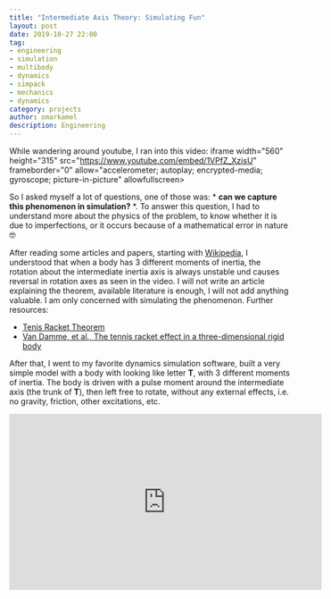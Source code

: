 ```yaml
---
title: "Intermediate Axis Theory: Simulating Fun"
layout: post
date: 2019-10-27 22:00
tag:
- engineering
- simulation
- multibody
- dynamics
- simpack
- mechanics
- dynamics
category: projects
author: omarkamel
description: Engineering
---
```


While wandering around youtube, I ran into this video: 
iframe width="560" height="315" src="https://www.youtube.com/embed/1VPfZ_XzisU" frameborder="0" allow="accelerometer; autoplay; encrypted-media; gyroscope; picture-in-picture" allowfullscreen></iframe>

So I asked myself a lot of questions, one of those was: * **can we capture this phenomenon in simulation?** *. To answer this question, I had to understand more about the physics of the problem, to know whether it is due to imperfections, or it occurs because of a mathematical error in nature :nerd_face:

After reading some articles and papers, starting with [Wikipedia](https://en.wikipedia.org/wiki/Tennis_racket_theorem), I understood that when a body has 3 different moments of inertia, the rotation about the intermediate inertia axis is always unstable und causes reversal in rotation axes as seen in the video.
I will not write an article explaining the theorem, available literature is enough, I will not add anything valuable. I am only concerned with simulating the phenomenon.
Further resources:
- [Tenis Racket Theorem](https://medium.com/engineer-quant/tennis-racket-theorem-8fb391098e34)
- [Van Damme, et al., The tennis racket effect in a three-dimensional rigid body](https://arxiv.org/pdf/1606.08237.pdf)

After that, I went to my favorite dynamics simulation software, built a very simple model with a body with looking like letter **T**, with 3 different moments of inertia. The body is driven with a pulse moment around the intermediate axis (the trunk of **T**), then left free to rotate, without any external effects, i.e. no gravity, friction, other excitations, etc.


<iframe width="560" height="315" src="https://www.youtube.com/embed/lXb3ic10ENc" frameborder="0" allow="accelerometer; autoplay; encrypted-media; gyroscope; picture-in-picture" allowfullscreen></iframe>